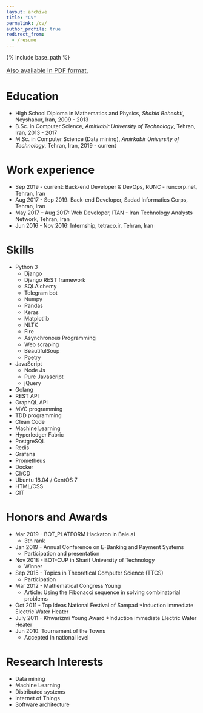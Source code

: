 ```yaml
---
layout: archive
title: "CV"
permalink: /cv/
author_profile: true
redirect_from:
  - /resume
---
```


{% include base_path %}

<a style="line-height: 1.5;" href="http://ehsanbarkhordar.github.io/CV.pdf"><span style="color: #333333;"><span style="font-size: medium;">Also available in PDF format.</span></span></a>

Education
======
* High School Diploma in Mathematics and Physics, *Shahid Beheshti*, Neyshabur, Iran, 2009 - 2013 
* B.Sc. in Computer Science, *Amirkabir University of Technology*, Tehran, Iran, 2013 - 2017
* M.Sc. in Computer Science (Data mining), *Amirkabir University of Technology*, Tehran, Iran, 2019 - current

Work experience
======
* Sep 2019 - current: Back-end Developer & DevOps, RUNC - runcorp.net, Tehran, Iran
* Aug 2017 - Sep 2019: Back-end Developer, Sadad Informatics Corps, Tehran, Iran
* May 2017 – Aug 2017: Web Developer, ITAN - Iran Technology Analysts Network, Tehran, Iran
* Jun 2016 - Nov 2016: Internship, tetraco.ir, Tehran, Iran
  
Skills
======
* Python 3
  * Django
  * Django REST framework
  * SQLAlchemy
  * Telegram bot
  * Numpy
  * Pandas
  * Keras
  * Matplotlib
  * NLTK
  * Fire
  * Asynchronous Programming
  * Web scraping
  * BeautifulSoup
  * Poetry
* JavaScript
  * Node Js
  * Pure Javascript
  * jQuery
* Golang
* REST API
* GraphQL API
* MVC programming
* TDD programming
* Clean Code
* Machine Learning
* Hyperledger Fabric
* PostgreSQL
* Redis
* Grafana
* Prometheus
* Docker
* CI/CD
* Ubuntu 18.04 / CentOS 7
* HTML/CSS
* GIT
  
Honors and Awards
======
* Mar 2019 - BOT_PLATFORM Hackaton in Bale.ai
  * 3th rank
* Jan 2019 - Annual Conference on E-Banking and Payment Systems
  * Participation and presentation
* Nov 2018 - BOT-CUP in Sharif University of Technology
  * Winner
* Sep 2015 - Topics in Theoretical Computer Science (TTCS)
  * Participation
* Mar 2012 - Mathematical Congress Young
  * Article: Using the Fibonacci sequence in solving combinatorial problems
* Oct 2011 - Top Ideas National Festival of Sampad
  *Induction immediate Electric Water Heater
* July 2011 - Khwarizmi Young Award
  *Induction immediate Electric Water Heater
* Jun 2010: Tournament of the Towns
  * Accepted in national level 

Research Interests
======
* Data mining
* Machine Learning
* Distributed systems
* Internet of Things
* Software architecture
